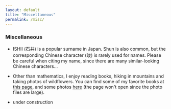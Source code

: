```yaml
---
layout: default
title: "Miscellaneous"
permalink: /misc/
---
```


### Miscellaneous

- ISHII (石井) is a popular surname in Japan. Shun is also common, but the corresponding Chinese character (竣) is rarely used for names. Please be careful when citing my name, since there are many similar-looking Chinese characters...

- Other than mathematics, I enjoy reading books, hiking in mountains and taking photos of wildflowers. You can find some of my favorite books at [this page](/books), and some photos [here](/photos) (the page won't open since the photo files are large).

- under construction
